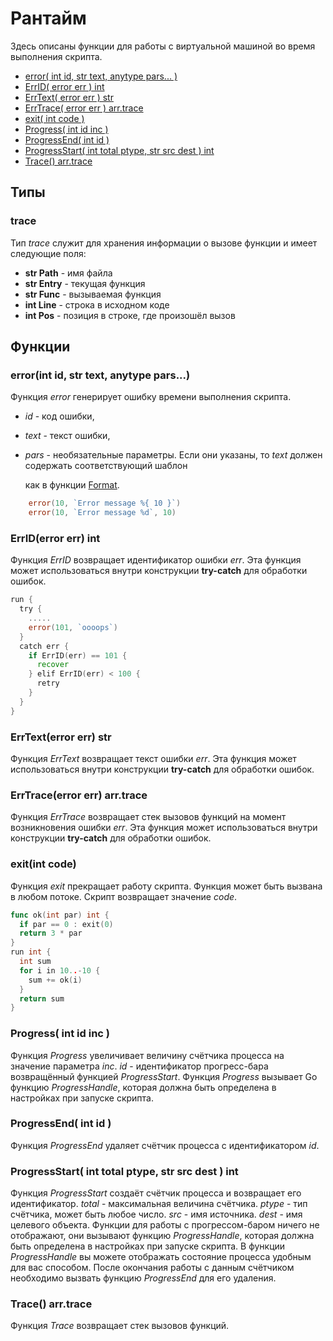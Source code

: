 # Рантайм

Здесь описаны функции для работы с виртуальной машиной во время выполнения скрипта.

* [error\( int id, str text, anytype pars... \)](runtime.md#error-int-id-str-text-anytype-pars)
* [ErrID\( error err \) int](runtime.md#errid-error-err-int)
* [ErrText\( error err \) str](runtime.md#errtext-error-err-str)
* [ErrTrace\( error err \) arr.trace](runtime.md#errtrace-error-err-arr-trace)
* [exit\( int code \)](runtime.md#exit-int-code)
* [Progress\( int id inc \)](runtime.md#progress-int-id-inc)
* [ProgressEnd\( int id \)](runtime.md#progressend-int-id)
* [ProgressStart\( int total ptype, str src dest \) int](runtime.md#progressstart-int-total-ptype-str-src-dest-int)
* [Trace\(\) arr.trace](runtime.md#trace-arr-trace)

## Типы

### trace

Тип _trace_ служит для хранения информации о вызове функции и имеет следующие поля:

* **str Path** - имя файла
* **str Entry** - текущая функция
* **str Func** - вызываемая функция
* **int Line** - строка в исходном коде
* **int Pos** - позиция в строке, где произошёл вызов

## Функции

### error\(int id, str text, anytype pars...\)

Функция _error_ генерирует ошибку времени выполнения скрипта.

* _id_ - код ошибки,
* _text_ - текст ошибки,
* _pars_ - необязательные параметры. Если они указаны, то _text_ должен содержать соответствующий шаблон

  как в функции [Format](https://gentee.github.io/docs-gentee-ru/stdlib/string#formatstr-s-anytype-args-str).

```go
    error(10, `Error message %{ 10 }`)
    error(10, `Error message %d`, 10)
```

### ErrID\(error err\) int

Функция _ErrID_ возвращает идентификатор ошибки _err_. Эта функция может использоваться внутри конструкции **try-catch** для обработки ошибок.

```go
run {
  try {
    .....
    error(101, `oooops`)
  }
  catch err {
    if ErrID(err) == 101 {
      recover
    } elif ErrID(err) < 100 {
      retry
    }
  }
}
```

### ErrText\(error err\) str

Функция _ErrText_ возвращает текст ошибки _err_. Эта функция может использоваться внутри конструкции **try-catch** для обработки ошибок.

### ErrTrace\(error err\) arr.trace

Функция _ErrTrace_ возвращает стек вызовов функций на момент возникновения ошибки _err_. Эта функция может использоваться внутри конструкции **try-catch** для обработки ошибок.

### exit\(int code\)

Функция _exit_ прекращает работу скрипта. Функция может быть вызвана в любом потоке. Скрипт возвращает значение _code_.

```go
func ok(int par) int {
  if par == 0 : exit(0)
  return 3 * par
}
run int {
  int sum
  for i in 10..-10 {
    sum += ok(i)
  }
  return sum
}
```

### Progress\( int id inc \)

Функция _Progress_ увеличивает величину счётчика процесса на значение параметра _inc_. _id_ - идентификатор прогресс-бара возвращённый функцией _ProgressStart_. Функция _Progress_ вызывает Go функцию _ProgressHandle_, которая должна быть определена в настройках при запуске скрипта.

### ProgressEnd\( int id \)

Функция _ProgressEnd_ удаляет счётчик процесса с идентификатором _id_.

### ProgressStart\( int total ptype, str src dest \) int

Функция _ProgressStart_ создаёт счётчик процесса и возвращает его идентификатор. _total_ - максимальная величина счётчика. _ptype_ - тип счётчика, может быть любое число. _src_ - имя источника. _dest_ - имя целевого объекта. Функции для работы с прогрессом-баром ничего не отображают, они вызывают функцию _ProgressHandle_, которая должна быть определена в настройках при запуске скрипта. В функции _ProgressHandle_ вы можете отображать состояние процесса удобным для вас способом. После окончания работы с данным счётчиком необходимо вызвать функцию _ProgressEnd_ для его удаления.

### Trace\(\) arr.trace

Функция _Trace_ возвращает стек вызовов функций.

